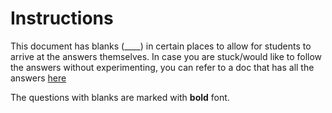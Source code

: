 # Instructions

This document has blanks (\_\_\_\_) in certain places to allow for students to arrive at the answers themselves. In case you are stuck/would like to follow the answers without experimenting, you can refer to a doc that has all the answers [here](./ans.md)

The questions with blanks are marked with **bold** font.